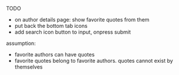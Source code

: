 TODO
- on author details page: show favorite quotes from them
- put back the bottom tab icons 
- add search icon button to input, onpress submit

assumption: 
- favorite authors can have quotes
- favorite quotes belong to favorite authors. quotes cannot exist by themselves